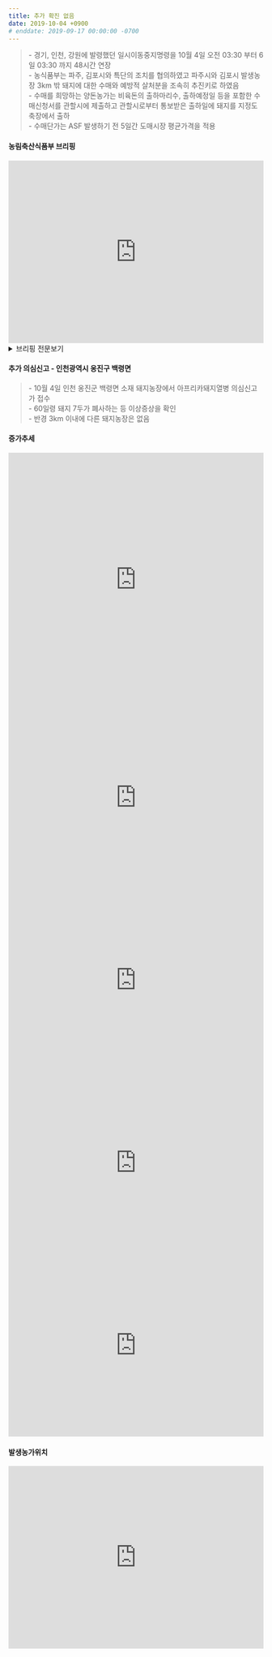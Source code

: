 ```yaml
---
title: 추가 확진 없음
date: 2019-10-04 +0900
# enddate: 2019-09-17 00:00:00 -0700
---
```

> \- 경기, 인천, 강원에 발령했던 일시이동중지명령을 10월 4일 오전 03:30 부터 6일 03:30 까지 48시간 연장  
> \- 농식품부는 파주, 김포시와 특단의 조치를 협의하였고 파주시와 김포시 발생농장 3km 밖 돼지에 대한 수매와 예방적 살처분을 조속히 추진키로 하였음  
> \- 수매를 희망하는 양돈농가는 비육돈의 출하마리수, 출하예정일 등을 포함한 수매신청서를 관할시에 제출하고 관할시로부터 통보받은 출하일에 돼지를 지정도축장에서 출하  
> \- 수매단가는 ASF 발생하기 전 5일간 도매시장 평균가격을 적용  

#### 농림축산식품부 브리핑  
<iframe width="100%" height="360" src="https://www.youtube.com/embed/7o1es0f7RTY" frameborder="0" allow="accelerometer; autoplay; encrypted-media; gyroscope; picture-in-picture" allowfullscreen></iframe>

<details>
<summary>브리핑 전문보기</summary>
<div markdown="1">

(박병홍 농립축산식품부 식품산업정책실장)

10월 1일부터 경기도 파주시와 김포시 소재 양돈농장에서 들어온 3건의 신고와 예찰과정에서 확인한 의심 1건 등 4건은 모두 ASF양성으로 확진되었습니다. 이에 따라 접경지역 방역관리강화를 위해 경기, 인천, 강원에 발령했던 일시이동중지명령을 10월 4일 오전 03:30 부터 6일 03:30 까지 48시간 연장키로 하였습니다. 일시이동중지기간중에는 도축장, 분뇨처리시설 등 축산관련시설에 대한 청소와 일제소독을 실시하고 가축운반차량 등 축산관련 차량은 운행을 중단하고 철저한 내외부 세척과 소독을 실시핧 계획입니다. 

아프리카돼지열병 확산차단을 위해 파주시와 김포시는 발생농장 살처분과 반경 3km 내 예방적 살처분을 진행중에 있습니다. 최근 파주시와 김포시에서 4건의 아프리카돼지열병이 연이어 발생함에 따라 농식품부는 파주 김포시와 특단의 조치를 협의하였고 파주시와 김포시 발생농장 3km 밖 돼지에 대한 수매와 예방적 살처분을 조속히 추진키로 하였습니다. 우선 수매는 오늘부터 즉시 시행하여 8일까지 진행하며 수매 대상은 비육돈으로 하기로 하였습니다. 다만 관내 발생농장 반경 3km 내에 기존 살처분 대상농가는 수매대상에서 제외키로 하였습니다. 원활한 수매진행을 위해 오늘부터 경기도와 파주 김포시에는 수매 상응관을 설치 운영하고 관내양돈농가 대상으로 신청방법과 절차를 안내할 계획입니다. 수매를 희망하는 양돈농가는 비육돈의 출하마리수, 출하예정일 등을 포함한 수매신청서를 관할시에 제출하고 관할시로부터 통보받은 출하일에 돼지를 지정도축장에서 출하하면 됩니다. 수매신청서는 경기도, 파주시, 김포시, 농협, 한돈협회 홈페이지에 사전에 게제할 예정입니다. 생체중 90-110kg 돼지의 경우 110kg 수매 가격으로 정산하고, 110kg 이상 돼지는 지육중량의 110kg 지육단가를 곱한 가격으로 정산할 계획입니다. 아울러 수매단가는 ASF 발생하기 전 5일간 도매시장 평균가격을 적용키로 하였습니다. 농가에서 수매를 신청하면 우선 가축방역관 또는 공수의의 사전정밀검사를 받고 이상이 없는 경우에만 지정도축장으로 출하가 가능하고 도축장에서 추가로 임상해체검사를 거친 위 안전한 돼지만 도축한 후 비축할 계획입니다. 수매가 완료된 이후에는 파주시와 김포시 관내 나머지 돼지 전량에 대하여 예방적 살처분을 조속히 추진할 계획입니다. 살처분은 잔존물 제거작업까지 최대한 신속히 마무리 될 수 있도록 하고 소독 등 방역조치를 철저히 해나가겠습니다. 아울러 연천군의 경우에도 조속히 논의해 발생농장 반경 110km 내 돼지 대상으로 수매와 예방적 살처분을 추진할 계획입니다. 파주시와 김포시 돼지 수매가 신속하고 정확히 이뤄질 수 있도록 경기도, 김포시, 파주시, 농협, 한돈협회 등의 신청방법과 절차에 대한 적극적인 안내와 협조를 부탁드립니다. 이상입니다. 

</div>
</details>

#### 추가 의심신고 - 인천광역시 옹진구 백령면
> \- 10월 4일 인천 옹진군 백령면 소재 돼지농장에서 아프리카돼지열병 의심신고가 접수  
> \- 60일령 돼지 7두가 폐사하는 등 이상증상을 확인  
> \- 반경 3km 이내에 다른 돼지농장은 없음  

#### 증가추세  
<iframe width="100%" height="500" src="http://adatalab.net/asf-timeline/tables/191004-table1" frameborder="0" allow="accelerometer; autoplay; encrypted-media; gyroscope; picture-in-picture" allowfullscreen></iframe> 

<iframe width="100%" height="360" src="http://adatalab.net/asf-timeline/charts/191003-chart" frameborder="0" allow="accelerometer; autoplay; encrypted-media; gyroscope; picture-in-picture" allowfullscreen></iframe> 
<iframe width="100%" height="360" src="http://adatalab.net/asf-timeline/charts/191003-bar1" frameborder="0" allow="accelerometer; autoplay; encrypted-media; gyroscope; picture-in-picture" allowfullscreen></iframe>

<iframe width="100%" height="360" src="http://adatalab.net/asf-timeline/charts/191003-chart2" frameborder="0" allow="accelerometer; autoplay; encrypted-media; gyroscope; picture-in-picture" allowfullscreen></iframe>
<iframe width="100%" height="360" src="http://adatalab.net/asf-timeline/charts/191003-bar2" frameborder="0" allow="accelerometer; autoplay; encrypted-media; gyroscope; picture-in-picture" allowfullscreen></iframe>

#### 발생농가위치  
<iframe width="100%" height="360" src="http://adatalab.net/asf-timeline/charts/191003-map" frameborder="0" allow="accelerometer; autoplay; encrypted-media; gyroscope; picture-in-picture" allowfullscreen></iframe>
